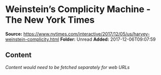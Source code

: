 # Weinstein’s Complicity Machine - The New York Times

**Source:** https://www.nytimes.com/interactive/2017/12/05/us/harvey-weinstein-complicity.html
**Folder:** Unread
**Added:** 2017-12-06T09:07:59




## Content
*Content would need to be fetched separately for web URLs*

